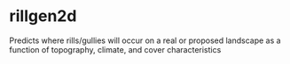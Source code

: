 # rillgen2d
Predicts where rills/gullies will occur on a real or proposed landscape as a function of topography, climate, and cover characteristics
